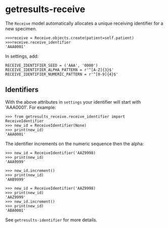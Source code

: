 # getresults-receive

The `Receive` model automatically allocates a unique receiving identifier for a new specimen.

	>>>receive = Receive.objects.create(patient=self.patient)
    >>>receive.receive_identifier
    'AAA0001'

In settings, add:

	RECEIVE_IDENTIFIER_SEED = ('AAA', '0000')
	RECEIVE_IDENTIFIER_ALPHA_PATTERN = r'^[A-Z]{3}$'
	RECEIVE_IDENTIFIER_NUMERIC_PATTERN = r'^[0-9]{4}$'

Identifiers
-----------

With the above attributes in `settings` your identifier will start with 'AAA0001'. For example:

	>>> from getresults_receive.receive_identifier import ReceiveIdentifier
	>>> new_id = ReceiveIdentifier(None)
	>>> print(new_id)
	'AAA0001'

The identifier increments on the numeric sequence then the alpha:

	>>> new_id = ReceiveIdentifier('AAZ9998)
	>>> print(new_id)
	'AAA9999'	

	>>> new_id.increment()
	>>> print(new_id)
	'AAB9999'	

	>>> new_id = ReceiveIdentifier('AAZ9998)
	>>> print(new_id)
	'AAZ9999'	
	>>> new_id.increment()
	>>> print(new_id)
	'ABA0001'	

See `getresults-identifier` for more details.